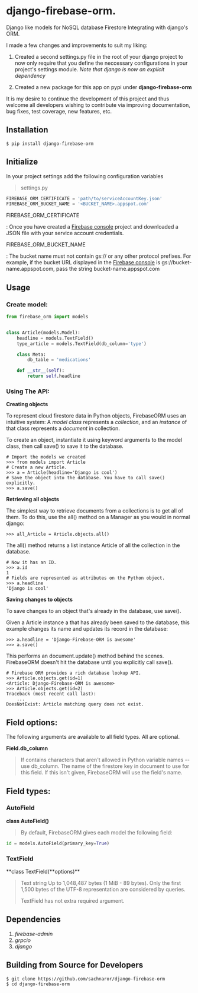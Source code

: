 


# django-firebase-orm.

Django like models for NoSQL database Firestore Integrating with
django\'s ORM.

I made a few changes and improvements to suit my liking:

1.  Created a second settings.py file in the root
    of your django project to now only require that you define the
    neccessary configurations in your project\'s settings module. *Note
    that django is now an explicit dependency*

2.  Created a new package for this app on pypi under
    **django-firebase-orm**

It is my desire to continue the development of this project and thus
welcome all developers wishing to contribute via improving
documentation, bug fixes, test coverage, new features, etc.

Installation
------------

```shell
$ pip install django-firebase-orm
```

Initialize
----------

In your project settings add the following configuration variables

> settings.py
>
```python
FIREBASE_ORM_CERTIFICATE = 'path/to/serviceAccountKey.json'
FIREBASE_ORM_BUCKET_NAME = '<BUCKET_NAME>.appspot.com'
```

FIREBASE_ORM_CERTIFICATE

:   Once you have created a [Firebase
    console](https://console.firebase.google.com/?authuser=0) project
    and downloaded a JSON file with your service account credentials.

FIREBASE_ORM_BUCKET_NAME

:   The bucket name must not contain gs:// or any other protocol
    prefixes. For example, if the bucket URL displayed in the [Firebase
    console](https://console.firebase.google.com/?authuser=0) is
    gs://bucket-name.appspot.com, pass the string
    bucket-name.appspot.com

Usage
-----

### Create model:

```python
from firebase_orm import models


class Article(models.Model):
    headline = models.TextField()
    type_article = models.TextField(db_column='type')

    class Meta:
        db_table = 'medications'

    def __str__(self):
        return self.headline
```

### Using The API:

**Creating objects**

To represent cloud firestore data in Python objects, FirebaseORM uses an
intuitive system: A *model* *class* represents a *collection*, and an
*instance* of that class represents a *document* in collection.

To create an object, instantiate it using keyword arguments to the model
class, then call save() to save it to the database.

```pycon
# Import the models we created
>>> from models import Article
# Create a new Article.
>>> a = Article(headline='Django is cool')
# Save the object into the database. You have to call save() explicitly.
>>> a.save()
```

**Retrieving all objects**

The simplest way to retrieve documents from a collections is to get all
of them. To do this, use the all() method on a Manager as you would in
normal django:

```pycon
>>> all_Article = Article.objects.all()
```

The all() method returns a list instance Article of all the collection
in the database.

```pycon
# Now it has an ID.
>>> a.id
1
# Fields are represented as attributes on the Python object.
>>> a.headline
'Django is cool'
```

**Saving changes to objects**

To save changes to an object that's already in the database, use save().

Given a Article instance a that has already been saved to the database,
this example changes its name and updates its record in the database:

```pycon
>>> a.headline = 'Django-Firebase-ORM is awesome'
>>> a.save()
```

This performs an document.update() method behind the scenes. FirebaseORM
doesn't hit the database until you explicitly call save().

```pycon
# Firebase ORM provides a rich database lookup API.
>>> Article.objects.get(id=1)
<Article: Django-Firebase-ORM is awesome>
>>> Article.objects.get(id=2)
Traceback (most recent call last):
    ...
DoesNotExist: Article matching query does not exist.
```

Field options:
--------------

The following arguments are available to all field types. All are
optional.

**Field.db_column**

> If contains characters that aren't allowed in Python variable names --
> use db_column. The name of the firestore key in document to use for
> this field. If this isn't given, FirebaseORM will use the field's
> name.

Field types:
------------

### AutoField

**class AutoField()**

> By default, FirebaseORM gives each model the following field:
>

```python
id = models.AutoField(primary_key=True)
```

### TextField

**class TextField(**options)\*\*

> Text string Up to 1,048,487 bytes (1 MiB - 89 bytes). Only the first
> 1,500 bytes of the UTF-8 representation are considered by queries.
>
> TextField has not extra required argument.

Dependencies
------------

1.  *firebase-admin*
2.  *grpcio*
3.  *django*

## Building from Source for Developers

```console
$ git clone https://github.com/sachnaror/django-firebase-orm
$ cd django-firebase-orm
```

